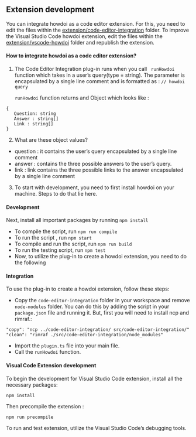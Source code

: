 ## Extension development

You can integrate howdoi as a code editor extension. For this, you need to edit the files within the [extension/code-editor-integration](https://github.com/gleitz/howdoi/tree/master/extension/code-editor-integration) folder.
To improve the Visual Studio Code howdoi extension, edit the files within the [extension/vscode-howdoi](https://github.com/gleitz/howdoi/tree/master/extension/vscode-howdoi) folder and republish the extension.

#### How to integrate howdoi as a code editor extension?

1. The Code Editor Integration plug-in runs when you call
   ` runHowdoi` function which takes in a user’s query(type = string). The parameter is encapsulated by a single line comment and is formatted as : `// howdoi query`

   `runHowdoi` function returns and Object which looks like :

```
{
   Question: string
   Answer : string[]
   Link : string[]
}
```

2. What are these object values?

- question : it contains the user’s query encapsulated by a single line comment
- answer : contains the three possible answers to the user’s query.
- link : link contains the three possible links to the answer encapsulated by a single line comment

3. To start with development, you need to first install howdoi on your machine. Steps to do that lie here.

#### Development

Next, install all important packages by running `npm install`

- To compile the script, run `npm run compile`
- To run the script , run `npm start`
- To compile and run the script, run `npm run build`
- To run the testing script, run `npm test`
- Now, to utilize the plug-in to create a howdoi extension, you need to do the following

#### Integration

To use the plug-in to create a howdoi extension, follow these steps:

- Copy the `code-editor-integration` folder in your workspace and remove `node-modules` folder. You can do this by adding the script in your `package.json` file and running it. But, first you will need to install ncp and rimraf.:

```
"copy": "ncp ../code-editor-integration/ src/code-editor-integration/"
"clean": "rimraf ./src/code-editor-integration/node_modules"
```

- Import the `plugin.ts` file into your main file.
- Call the `runHowdoi` function.

#### Visual Code Extension development

To begin the development for Visual Studio Code extension, install all the necessary packages:

`npm install`

Then precompile the extension :

`npm run precompile`

To run and test extension, utilize the Visual Studio Code’s debugging tools.
